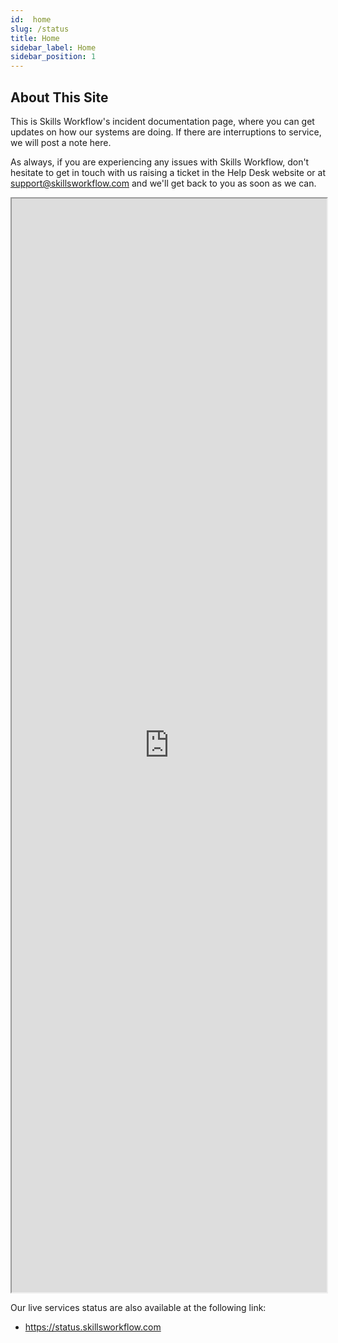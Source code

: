 ```yaml
---
id:  home
slug: /status
title: Home
sidebar_label: Home
sidebar_position: 1
---
```


## About This Site
This is Skills Workflow's incident documentation page, where you can get updates on how our systems are doing. If there are interruptions to service, we will post a note here.

As always, if you are experiencing any issues with Skills Workflow, don't hesitate to get in touch with us raising a ticket in the Help Desk website or at support@skillsworkflow.com and we'll get back to you as soon as we can.

<iframe width="100%" height="1750px" src="https://status.skillsworkflow.com"></iframe>

Our live services status are also available at the following link:
- https://status.skillsworkflow.com
